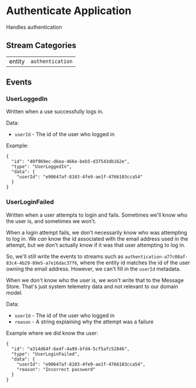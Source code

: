 # Authenticate Application

Handles authentication

## Stream Categories

|         |                   |
| ------- | ----------------- |
| entity  | `authentication`  |

## Events

### UserLoggedIn

Written when a use successfully logs in.

Data:

* `userId` - The id of the user who logged in

Example:

```
{
  "id": "40f969ec-d6ea-466e-beb5-d37543db162e",
  "type": "UserLoggedIn",
  "data": {
    "userId": "e90647af-8103-4fe9-ae1f-4766103cca54"
  }
}
```

### UserLoginFailed

Written when a user attempts to login and fails.  Sometimes we'll know who the user is, and sometimes we won't.

When a login attempt fails, we don't necessarily know who was attempting to log in.  We *can* know the id associated with the email address used in the attempt, but we don't actually know if it was that user attempting to log in.

So, we'll still write the events to streams such as `authentication-a77c08af-83c4-4b29-89e5-a7e16dac37f6`, where the entity id matches the id of the user owning the email address.  However, we can't fill in the `userId` metadata.

When we don't know who the user is, we won't write that to the Message Store.  That's just system telemetry data and not relevant to our domain model.

Data:

* `userId` - The id of the user who logged in
* `reason` - A string explaining why the attempt was a failure

Example where we did know the user:

```
{
  "id": "a314d64f-6e4f-4a99-bfd4-5cf5afc52846",
  "type": "UserLoginFailed",
  "data": {
    "userId": "e90647af-8103-4fe9-ae1f-4766103cca54",
    "reason": "Incorrect password"
  }
}
```
